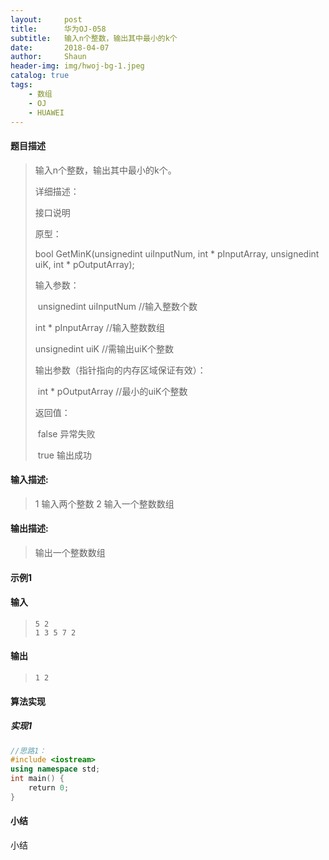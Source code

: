 ```yaml
---
layout:     post
title:      华为OJ-058
subtitle:   输入n个整数，输出其中最小的k个
date:       2018-04-07
author:     Shaun
header-img: img/hwoj-bg-1.jpeg
catalog: true
tags:
    - 数组
    - OJ
    - HUAWEI
---
```



#### 题目描述

> 输入n个整数，输出其中最小的k个。
>
> 详细描述：
>
> 接口说明
>
> 原型：
>
> bool GetMinK(unsignedint uiInputNum, int * pInputArray, unsignedint uiK, int * pOutputArray);
>
> 输入参数：
>
> ​     unsignedint uiInputNum //输入整数个数
>
> int * pInputArray  //输入整数数组
>
> unsignedint uiK   //需输出uiK个整数
>
> 输出参数（指针指向的内存区域保证有效）：
>
> ​    int * pOutputArray //最小的uiK个整数
>
> 返回值：
>
> ​        false 异常失败
>
> ​        true  输出成功

#### 输入描述:

> 1 输入两个整数 
> 2 输入一个整数数组

#### 输出描述:

> 输出一个整数数组

#### 示例1

#### 输入

> ```
> 5 2
> 1 3 5 7 2
> ```

#### 输出

> ```
> 1 2
> ```



#### 算法实现



##### 实现1

```C++
//思路1：
#include <iostream>
using namespace std;
int main() {
    return 0;
}
```




#### 小结

小结






